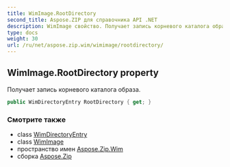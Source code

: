 ```yaml
---
title: WimImage.RootDirectory
second_title: Aspose.ZIP для справочника API .NET
description: WimImage свойство. Получает запись корневого каталога образа.
type: docs
weight: 30
url: /ru/net/aspose.zip.wim/wimimage/rootdirectory/
---
```

## WimImage.RootDirectory property

Получает запись корневого каталога образа.

```csharp
public WimDirectoryEntry RootDirectory { get; }
```

### Смотрите также

* class [WimDirectoryEntry](../../wimdirectoryentry/)
* class [WimImage](../)
* пространство имен [Aspose.Zip.Wim](../../wimimage/)
* сборка [Aspose.Zip](../../../)


